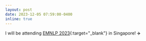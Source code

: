 ```yaml
---
layout: post
date: 2023-12-05 07:59:00-0400
inline: true
---
```


I will be attending [EMNLP 2023](https://2023.emnlp.org/){:target="\_blank"} in
Singapore! ✈️